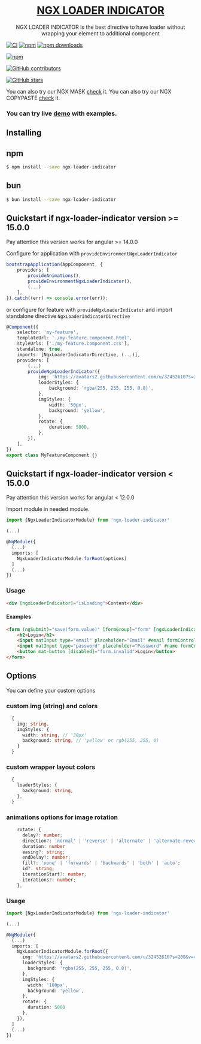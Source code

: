 <a href="http://jsdaddy.io/img/logo.png">
  <h1 align="center">NGX LOADER INDICATOR</h1>
</a>

<p align="center">
  NGX LOADER INDICATOR is the best directive to have loader without wrapping your element to additional component
</p>

[![CI](https://github.com/JsDaddy/ngx-loader-indicator/actions/workflows/quality-check.yml/badge.svg?branch=develop)](https://github.com/JsDaddy/ngx-loader-indicator/actions/workflows/main.yml)
[![npm](https://img.shields.io/npm/v/ngx-loader-indicator.svg)](https://www.npmjs.com/package/ngx-loader-indicator)
[![npm downloads](https://img.shields.io/npm/dt/ngx-loader-indicator.svg)](https://npmjs.org/ngx-loader-indicator)

[![npm](https://img.shields.io/npm/dm/ngx-loader-indicator.svg)](https://www.npmjs.com/package/ngx-loader-indicator)

[![GitHub contributors](https://img.shields.io/github/contributors/JSDaddy/ngx-loader-indicator.svg?style=flat)](https://github.com/JSDaddy/ngx-loader-indicator)

[![GitHub stars](https://img.shields.io/github/stars/JSDaddy/ngx-loader-indicator.svg?label=GitHub%20Stars&style=flat)](https://github.com/JSDaddy/ngx-loader-indicator)

You can also try our NGX MASK [check](https://www.npmjs.com/package/ngx-mask) it.
You can also try our NGX COPYPASTE [check](https://www.npmjs.com/package/ngx-copypaste) it.

### You can try live [demo](https://jsdaddy.github.io/ngx-loader-indicator/) with examples.

## Installing

## npm
```bash
$ npm install --save ngx-loader-indicator
```

## bun

```bash
$ bun install --save ngx-loader-indicator
```


## Quickstart if ngx-loader-indicator version >= 15.0.0

Pay attention this version works for angular >= 14.0.0

Configure for application with `provideEnvironmentNgxLoaderIndicator`

```typescript
bootstrapApplication(AppComponent, {
    providers: [
        provideAnimations(),
        provideEnvironmentNgxLoaderIndicator(),
        (...)
    ],
}).catch((err) => console.error(err));
```

or configure for feature with `provideNgxLoaderIndicator` and import standalone directive `NgxLoaderIndicatorDirective`

```typescript
@Component({
    selector: 'my-feature',
    templateUrl: './my-feature.component.html',
    styleUrls: ['./my-feature.component.css'],
    standalone: true,
    imports: [NgxLoaderIndicatorDirective, (...)],
    providers: [
        (...)
        provideNgxLoaderIndicator({
            img: 'https://avatars2.githubusercontent.com/u/32452610?s=200&v=4',
            loaderStyles: {
                background: 'rgba(255, 255, 255, 0.8)',
            },
            imgStyles: {
                width: '50px',
                background: 'yellow',
            },
            rotate: {
                duration: 5000,
            },
        }),
    ],
})
export class MyFeatureComponent {}
```

## Quickstart if ngx-loader-indicator version < 15.0.0

Pay attention this version works for angular < 12.0.0

Import module in needed module.

```typescript
import {NgxLoaderIndicatorModule} from 'ngx-loader-indicator'

(...)

@NgModule({
  (...)
  imports: [
    NgxLoaderIndicatorModule.forRoot(options)
  ]
  (...)
})
```

### Usage

```html
<div [ngxLoaderIndicator]="isLoading">Content</div>
```

#### Examples

```html
<form (ngSubmit)="save(form.value)" [formGroup]="form" [ngxLoaderIndicator]="isLoading">
    <h2>Login</h2>
    <input matInput type="email" placeholder="Email" #email formControlName="email" />
    <input matInput type="password" placeholder="Password" #name formControlName="password" />
    <button mat-button [disabled]="form.invalid">Login</button>
</form>
```

## Options

You can define your custom options

### custom img (string) and colors

```typescript
  {
    img: string,
    imgStyles: {
      width: string, // '30px'
      background: string, // 'yellow' or rgb(255, 255, 0)
    }
  }
```

### custom wrapper layout colors

```typescript
  {
    loaderStyles: {
      background: string,
    },
  }
```

### animations options for image rotation

```typescript
    rotate: {
      delay?: number;
      direction?: 'normal' | 'reverse' | 'alternate' | 'alternate-reverse';
      duration: number
      easing?: string;
      endDelay?: number;
      fill?: 'none' | 'forwards' | 'backwards' | 'both' | 'auto';
      id?: string;
      iterationStart?: number;
      iterations?: number;
    },
```

### Usage

```typescript
import {NgxLoaderIndicatorModule} from 'ngx-loader-indicator'

(...)

@NgModule({
  (...)
  imports: [
    NgxLoaderIndicatorModule.forRoot({
      img: 'https://avatars2.githubusercontent.com/u/32452610?s=200&v=4',
      loaderStyles: {
        background: 'rgba(255, 255, 255, 0.8)',
      },
      imgStyles: {
        width: '100px',
        background: 'yellow',
      },
      rotate: {
        duration: 5000
      },
    }),
  ]
  (...)
})
```
